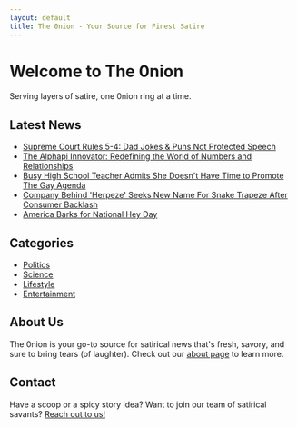 ```yaml
---
layout: default
title: The 0nion - Your Source for Finest Satire
---
```


# Welcome to The 0nion

Serving layers of satire, one 0nion ring at a time.

## Latest News

* [Supreme Court Rules 5-4: Dad Jokes & Puns Not Protected Speech](/2023/06/06/dad-jokes-puns-unprotected-supreme-court-ruling-outlaws-to-pun.html)
* [The Alphapi Innovator: Redefining the World of Numbers and Relationships](/2023/06/06/theo-osterhagen-alphapi-innovator-redefining-numbers-relationships.html)
* [Busy High School Teacher Admits She Doesn't Have Time to Promote The Gay Agenda](/2023/06/07/busy-teacher-no-time-promote-gay-agenda.html)
* [Company Behind 'Herpeze' Seeks New Name For Snake Trapeze After Consumer Backlash](/2023/06/03/herpeze-snake-trapeze-rename.html)
* [America Barks for National Hey Day](/2023/05/30/america-barks-for-national-hey-day.html)

## Categories

* [Politics](/categories/politics)
* [Science](/categories/science)
* [Lifestyle](/categories/lifestyle)
* [Entertainment](/categories/entertainment)

## About Us

The 0nion is your go-to source for satirical news that's fresh, savory, and sure to bring tears (of laughter). Check out our [about page](/about) to learn more.

## Contact

Have a scoop or a spicy story idea? Want to join our team of satirical savants? [Reach out to us!](/contact)
